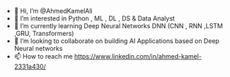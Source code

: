 - 👋 Hi, I’m @AhmedKamelAli 
- 👀 I’m interested in Python , ML , DL , DS & Data Analyst
- 🌱 I’m currently learning Deep Neural Networks DNN (CNN , RNN ,LSTM ,GRU, Transformers)
- 💞️ I’m looking to collaborate on building AI Applications based on Deep Neural networks
- 📫 How to reach me https://www.linkedin.com/in/ahmed-kamel-2331a430/

<!---
AhmedKamelAli/AhmedKamelAli is a ✨ special ✨ repository because its `README.md` (this file) appears on your GitHub profile.
You can click the Preview link to take a look at your changes.
--->
